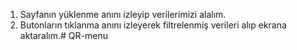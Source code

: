 1. Sayfanın yüklenme anını izleyip verilerimizi alalım.
2. Butonların tıklanma anını izleyerek filtrelenmiş verileri alıp ekrana aktaralım.# QR-menu
